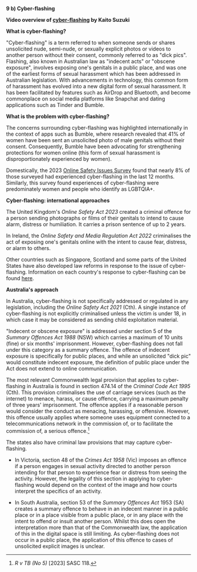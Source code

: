 **9 b) Cyber-flashing**

**Video overview of [cyber-flashing](https://youtu.be/FGEf4AZeiss) by
Kaito Suzuki**

**What is cyber-flashing?**

"Cyber-flashing" is a term referred to when someone sends or shares
unsolicited nude, semi-nude, or sexually explicit photos or videos to
another person without their consent, commonly referred to as "dick
pics". Flashing, also known in Australian law as "indecent acts" or
"obscene exposure", involves exposing one's genitals in a public place,
and was one of the earliest forms of sexual harassment which has been
addressed in Australian legislation. With advancements in technology,
this common form of harassment has evolved into a new digital form of
sexual harassment. It has been facilitated by features such as AirDrop
and Bluetooth, and become commonplace on social media platforms like
Snapchat and dating applications such as Tinder and Bumble.

**What is the problem with cyber-flashing?**

The concerns surrounding cyber-flashing was highlighted internationally
in the context of apps such as Bumble, where research revealed that 41%
of women have been sent an unsolicited photo of male genitals without
their consent. Consequently, Bumble have been advocating for
strengthening protections for women online (this form of sexual
harassment is disproportionately experienced by women).

Domestically, the 2023 [Online Safety Issues
Survey](https://www.infrastructure.gov.au/department/media/publications/2023-online-safety-issues-survey-summary-report)
found that nearly 8% of those surveyed had experienced cyber-flashing in
the last 12 months. Similarly, this survey found experiences of
cyber-flashing were predominately women and people who identify as
LGBTQIA+.

**Cyber-flashing: international approaches**

The United Kingdom's *Online Safety Act 2023* created a criminal offence
for a person sending photographs or films of their genitals to intend to
cause alarm, distress or humiliation. It carries a prison sentence of up
to 2 years.

In Ireland, the *Online Safety and Media Regulation Act 2022*
criminalises the act of exposing one's genitals online with the intent
to cause fear, distress, or alarm to others.

Other countries such as Singapore, Scotland and some parts of the United
States have also developed law reforms in response to the issue of
cyber-flashing. Information on each country's response to cyber-flashing
can be found
[here](https://journals.sagepub.com/doi/10.1177/0022018320972306).

**Australia's approach**

In Australia, cyber-flashing is not specifically addressed or regulated
in any legislation, including the *Online Safety Act 2021* (Cth). A
single instance of cyber-flashing is not explicitly criminalised unless
the victim is under 18, in which case it may be considered as sending
child exploitation material.

"Indecent or obscene exposure" is addressed under section 5 of the
*Summary Offences Act 1988* (NSW) which carries a maximum of 10 units
(fine) or six months' imprisonment. However, cyber-flashing does not
fall under this category as a summary offence. The offence of indecent
exposure is specifically for public places, and while an unsolicited
"dick pic" would constitute indecent exposure, the definition of public
place under the Act does not extend to online communication.

The most relevant Commonwealth legal provision that applies to
cyber-flashing in Australia is found in section 474.14 of the *Criminal
Code Act 1995* (Cth). This provision criminalises the use of carriage
services (such as the internet) to menace, harass, or cause offence,
carrying a maximum penalty of three years' imprisonment. The offence
applies if a reasonable person would consider the conduct as menacing,
harassing, or offensive. However, this offence usually applies where
someone uses equipment connected to a telecommunications network in the
commission of, or to facilitate the commission of, a serious
offence.[^1]

The states also have criminal law provisions that may capture
cyber-flashing.

-   In Victoria, section 48 of the *Crimes Act 1958* (Vic) imposes an
    offence if a person engages in sexual activity directed to another
    person intending for that person to experience fear or distress from
    seeing the activity. However, the legality of this section in
    applying to cyber-flashing would depend on the context of the image
    and how courts interpret the specifics of an activity.

-   In South Australia, section 53 of the *Summary Offences Act* 1953
    (SA) creates a summary offence to behave in an indecent manner in a
    public place or in a place visible from a public place, or in any
    place with the intent to offend or insult another person. Whilst
    this does open the interpretation more than that of the Commonwealth
    law, the application of this in the digital space is still limiting.
    As cyber-flashing does not occur in a public place, the application
    of this offence to cases of unsolicited explicit images is unclear.

[^1]: *R v TB (No 5)* \[2023\] SASC 118.
